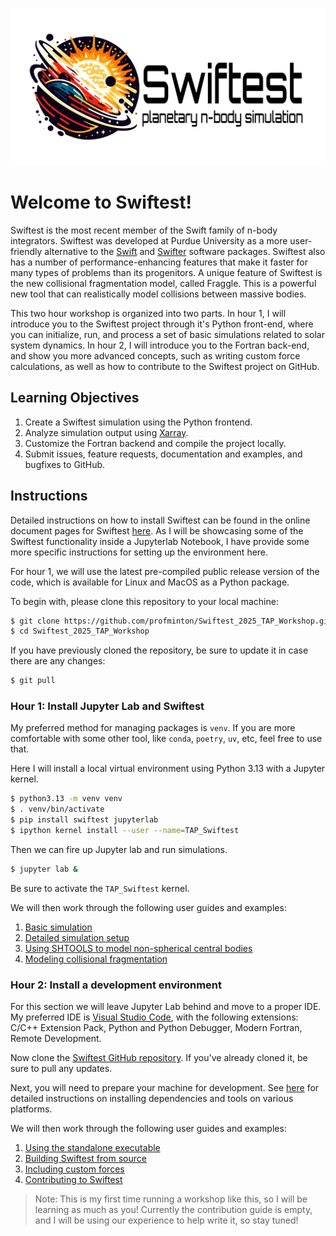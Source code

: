 ![Swiftest logo](_images/swiftest_social_preview.svg)

# Welcome to Swiftest!
Swiftest is the most recent member of the Swift family of n-body integrators. Swiftest was developed at Purdue University as a more user-friendly alternative to the [Swift](https://www2.boulder.swri.edu/~hal/swift.html) and [Swifter](https://www2.boulder.swri.edu/swifter/) software packages. Swiftest also has a number of performance-enhancing features that make it faster for many types of problems than its progenitors. A unique feature of Swiftest is the new collisional fragmentation model, called Fraggle. This is a powerful new tool that can realistically model collisions between massive bodies. 

This two hour workshop is organized into two parts. In hour 1, I will introduce you to the Swiftest project through it's Python front-end, where you can initialize, run, and process a set of basic simulations related to solar system dynamics. In hour 2, I will introduce you to the Fortran back-end, and show you more advanced concepts, such as writing custom force calculations, as well as how to contribute to the Swiftest project on GitHub.

## Learning Objectives
1. Create a Swiftest simulation using the Python frontend. 
2. Analyze simulation output using [Xarray](https://docs.xarray.dev/en/stable/index.html).
3. Customize the Fortran backend and compile the project locally.
4. Submit issues, feature requests, documentation and examples, and bugfixes to GitHub. 

## Instructions
Detailed instructions on how to install Swiftest can be found in the online document pages for Swiftest [here](https://swiftest.readthedocs.io/en/latest/getting-started-guide/index.html). As I will be showcasing some of the Swiftest functionality inside a Jupyterlab Notebook, I have provide some more specific instructions for setting up the environment here.

For hour 1, we will use the latest pre-compiled public release version of the code, which is available for Linux and MacOS as a Python package.  

To begin with, please clone this repository to your local machine:

```bash
$ git clone https://github.com/profminton/Swiftest_2025_TAP_Workshop.git
$ cd Swiftest_2025_TAP_Workshop
```

If you have previously cloned the repository, be sure to update it in case there are any changes:

```bash
$ git pull
```

### Hour 1: Install Jupyter Lab and Swiftest
My preferred method for managing packages is `venv`. If you are more comfortable with some other tool, like `conda`, `poetry`, `uv`, etc, feel free to use that. 

Here I will install a local virtual environment using Python 3.13 with a Jupyter kernel.

```bash
$ python3.13 -m venv venv
$ . venv/bin/activate
$ pip install swiftest jupyterlab
$ ipython kernel install --user --name=TAP_Swiftest
```

Then we can fire up Jupyter lab and run simulations.

```bash
$ jupyter lab &
```
Be sure to activate the `TAP_Swiftest` kernel.

We will then work through the following user guides and examples:

1. [Basic simulation](https://swiftest.readthedocs.io/en/latest/user-guide/basic-simulation.html)
2. [Detailed simulation setup](https://swiftest.readthedocs.io/en/latest/user-guide/detailed-simulation-setup.html)
3. [Using SHTOOLS to model non-spherical central bodies](https://swiftest.readthedocs.io/en/latest/user-guide/gravitational-harmonics.html)
4. [Modeling collisional fragmentation](https://github.com/MintonGroup/swiftest/tree/main/examples/Fragmentation)

### Hour 2: Install a development environment
For this section we will leave Jupyter Lab behind and move to a proper IDE. My preferred IDE is [Visual Studio Code](https://code.visualstudio.com/download), with the following extensions: C/C++ Extension Pack, Python and Python Debugger, Modern Fortran, Remote Development.

Now clone the [Swiftest GitHub repository](https://github.com/MintonGroup/swiftest). If you've already cloned it, be sure to pull any updates.

Next, you will need to prepare your machine for development. See [here](https://swiftest.readthedocs.io/en/latest/getting-started-guide/index.html#required-dependencies) for detailed instructions on installing dependencies and tools on various platforms.

We will then work through the following user guides and examples:

1. [Using the standalone executable](https://swiftest.readthedocs.io/en/latest/user-guide/standalone-executable.html)
2. [Building Swiftest from source](https://swiftest.readthedocs.io/en/latest/getting-started-guide/index.html#building-swiftest-from-source)
3. [Including custom forces](https://swiftest.readthedocs.io/en/latest/user-guide/custom-forces.html)
4. [Contributing to Swiftest](https://swiftest.readthedocs.io/en/latest/contributing.html)

> Note: This is my first time running a workshop like this, so I will be learning as much as you! Currently the contribution guide is empty, and I will be using our experience to help write it, so stay tuned!  